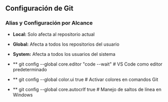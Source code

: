 ## Configuración de Git

### Alias y Configuración por Alcance
- **Local:** Solo afecta al repositorio actual
- **Global:** Afecta a todos los repositorios del usuario
- **System:** Afecta a todos los usuarios del sistema


- ** git config --global core.editor "code --wait"    # VS Code como editor predeterminado
- ** git config --global color.ui true                 # Activar colores en comandos Git
- ** git config --global core.autocrlf true            # Manejo de saltos de línea en Windows
